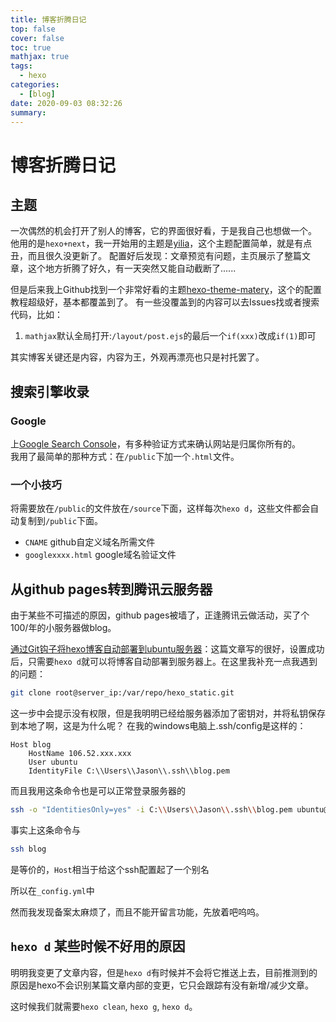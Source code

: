 ```yaml
---
title: 博客折腾日记
top: false
cover: false
toc: true
mathjax: true
tags:
  - hexo
categories:
  - [blog]
date: 2020-09-03 08:32:26
summary:
---
```


# 博客折腾日记

## 主题
一次偶然的机会打开了别人的博客，它的界面很好看，于是我自己也想做一个。
他用的是`hexo+next`，我一开始用的主题是[yilia](https://github.com/litten/hexo-theme-yilia)，这个主题配置简单，就是有点丑，而且很久没更新了。
配置好后发现：文章预览有问题，主页展示了整篇文章，这个地方折腾了好久，有一天突然又能自动截断了......  

但是后来我上Github找到一个非常好看的主题[hexo-theme-matery](https://github.com/blinkfox/hexo-theme-matery)，这个的配置教程超级好，基本都覆盖到了。
有一些没覆盖到的内容可以去Issues找或者搜索代码，比如：
1. `mathjax`默认全局打开:`/layout/post.ejs`的最后一个`if(xxx)`改成`if(1)`即可

其实博客关键还是内容，内容为王，外观再漂亮也只是衬托罢了。

## 搜索引擎收录
### Google
上[Google Search Console](https://search.google.com/search-console/welcome)，有多种验证方式来确认网站是归属你所有的。  
我用了最简单的那种方式：在`/public`下加一个`.html`文件。

### 一个小技巧
将需要放在`/public`的文件放在`/source`下面，这样每次`hexo d`，这些文件都会自动复制到`/public`下面。
+ `CNAME` github自定义域名所需文件
+ `googlexxxx.html` google域名验证文件

## 从github pages转到腾讯云服务器
由于某些不可描述的原因，github pages被墙了，正逢腾讯云做活动，买了个100/年的小服务器做blog。

[通过Git钩子将hexo博客自动部署到ubuntu服务器](http://www.buhuo996.com/posts/65504/)：这篇文章写的很好，设置成功后，只需要`hexo d`就可以将博客自动部署到服务器上。在这里我补充一点我遇到的问题：
```bash
git clone root@server_ip:/var/repo/hexo_static.git
```
这一步中会提示没有权限，但是我明明已经给服务器添加了密钥对，并将私钥保存到本地了啊，这是为什么呢？
在我的windows电脑上.ssh/config是这样的：
```
Host blog
    HostName 106.52.xxx.xxx
    User ubuntu
    IdentityFile C:\\Users\\Jason\\.ssh\\blog.pem
```
而且我用这条命令也是可以正常登录服务器的
```bash
ssh -o "IdentitiesOnly=yes" -i C:\\Users\\Jason\\.ssh\\blog.pem ubuntu@106.52.xxx.xxx
```
事实上这条命令与
```bash
ssh blog
```
是等价的，`Host`相当于给这个ssh配置起了一个别名

所以在`_config.yml`中

然而我发现备案太麻烦了，而且不能开留言功能，先放着吧呜呜。

## `hexo d` 某些时候不好用的原因
明明我变更了文章内容，但是`hexo d`有时候并不会将它推送上去，目前推测到的原因是hexo不会识别某篇文章内部的变更，它只会跟踪有没有新增/减少文章。

这时候我们就需要`hexo clean`, `hexo g`, `hexo d`。
